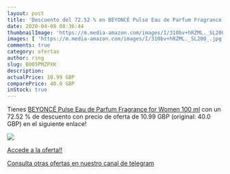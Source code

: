 ```yaml
---
layout: post
title: 'Descuento del 72.52 % en BEYONCÉ Pulse Eau de Parfum Fragrance fo'
date: 2020-04-08 08:36:44
thumbnailImage: 'https://m.media-amazon.com/images/I/310bv+hRZML._SL200_.jpg'
images: [ 'https://m.media-amazon.com/images/I/310bv+hRZML._SL200_.jpg' ]
comments: true
category: ofertas
author: ring
slug: B005PMZPXK
description:
actualPrice: 10.99 GBP
comparePrice: 40.0 GBP
inStock: true
---
```


Tienes [BEYONCÉ Pulse Eau de Parfum Fragrance for Women  100 ml](https://www.amazon.com/dp/B005PMZPXK/?tag=redken08-20) con un 72.52 % de descuento con precio de oferta de 10.99 GBP (original: 40.0 GBP) en el siguiente enlace!

[![](https://m.media-amazon.com/images/I/310bv+hRZML._SL200_.jpg)](https://www.amazon.com/dp/B005PMZPXK/?tag=redken08-20)

[Accede a la oferta!!](https://www.amazon.com/dp/B005PMZPXK/?tag=redken08-20)

[Consulta otras ofertas en nuestro canal de telegram](https://t.me/s/ofertas25)
